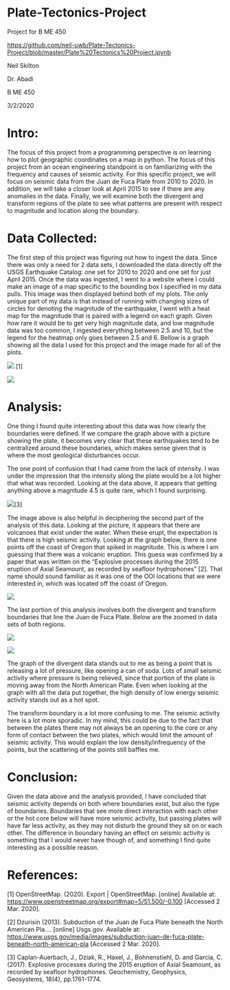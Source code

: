 # Plate-Tectonics-Project
Project for B ME 450

https://github.com/neil-uwb/Plate-Tectonics-Project/blob/master/Plate%20Tectonics%20Project.ipynb

Neil Skilton

Dr. Abadi

B ME 450

3/2/2020

# Intro:

The focus of this project from a programming perspective is on learning how to plot geographic coordinates on a map in python. The focus of this project from an ocean engineering standpoint is on familiarizing with the frequency and causes of seismic activity. For this specific project, we will focus on seismic data from the Juan de Fuca Plate from 2010 to 2020. In addition, we will take a closer look at April 2015 to see if there are any anomalies in the data. Finally, we will examine both the divergent and transform regions of the plate to see what patterns are present with respect to magnitude and location along the boundary.
  
# Data Collected:

The first step of this project was figuring out how to ingest the data. Since there was only a need for 2 data sets, I downloaded the data directly off the USGS Earthquake Catalog: one set for 2010 to 2020 and one set for just April 2015. Once the data was ingested, I went to a website where I could make an image of a map specific to the bounding box I specified in my data pulls. This image was then displayed behind both of my plots. The only unique part of my data is that instead of running with changing sizes of circles for denoting the magnitude of the earthquake, I went with a heat map for the magnitude that is paired with a legend on each graph. Given how rare it would be to get very high magnitude data, and low magnitude data was too common, I ingested everything between 2.5 and 10, but the legend for the heatmap only goes between 2.5 and 6. Bellow is a graph showing all the data I used for this project and the image made for all of the plots.
 
![](https://github.com/neil-uwb/Plate-Tectonics-Project/blob/master/Map.PNG) [1]

![](https://github.com/neil-uwb/Plate-Tectonics-Project/blob/master/fig2.png)

# Analysis:

One thing I found quite interesting about this data was how clearly the boundaries were defined. If we compare the graph above with a picture showing the plate, it becomes very clear that these earthquakes tend to be centralized around these boundaries, which makes sense given that is where the most geological disturbances occur.

The one point of confusion that I had came from the lack of intensity. I was under the impression that the intensity along the plate would be a lot higher that what was recorded. Looking at the data above, it appears that getting anything above a magnitude 4.5 is quite rare, which I found surprising.
  
 ![](https://github.com/neil-uwb/Plate-Tectonics-Project/blob/master/plates.png)[3]
 
The image above is also helpful in deciphering the second part of the analysis of this data. Looking at the picture, it appears that there are volcanoes that exist under the water. When these erupt, the expectation is that there is high seismic activity. Looking at the graph below, there is one points off the coast of Oregon that spiked in magnitude. This is where I am guessing that there was a volcanic eruption. This guess was confirmed by a paper that was written on the “Explosive processes during the 2015 eruption of Axial Seamount, as recorded by seafloor hydrophones” [2]. That name should sound familiar as it was one of the OOI locations that we were interested in, which was located off the coast of Oregon.
 
![](https://github.com/neil-uwb/Plate-Tectonics-Project/blob/master/fig3.png)

The last portion of this analysis involves both the divergent and transform boundaries that line the Juan de Fuca Plate. Below are the zoomed in data sets of both regions.

![](https://github.com/neil-uwb/Plate-Tectonics-Project/blob/master/fig4.png)

![](https://github.com/neil-uwb/Plate-Tectonics-Project/blob/master/fig5.png)
 
The graph of the divergent data stands out to me as being a point that is releasing a lot of pressure, like opening a can of soda. Lots of small seismic activity where pressure is being relieved, since that portion of the plate is moving away from the North American Plate. Even when looking at the graph with all the data put together, the high density of low energy seismic activity stands out as a hot spot.

The transform boundary is a lot more confusing to me. The seismic activity here is a lot more sporadic. In my mind, this could be due to the fact that between the plates there may not always be an opening to the core or any form of contact between the two plates, which would limit the amount of seismic activity. This would explain the low density/infrequency of the points, but the scattering of the points still baffles me.
  
# Conclusion:

Given the data above and the analysis provided, I have concluded that seismic activity depends on both where boundaries exist, but also the type of boundaries. Boundaries that see more direct interaction with each other or the hot core below will have more seismic activity, but passing plates will have far less activity, as they may not disturb the ground they sit on or each other. The difference in boundary having an effect on seismic activity is something that I would never have though of, and something I find quite interesting as a possible reason.
 
# References:
[1]     OpenStreetMap. (2020). Export | OpenStreetMap. [online] Available at: https://www.openstreetmap.org/export#map=5/51.500/-0.100 [Accessed 2 Mar. 2020].

[2]   	Dzurisin (2013). Subduction of the Juan de Fuca Plate beneath the North American Pla.... [online] Usgs.gov. Available at: https://www.usgs.gov/media/images/subduction-juan-de-fuca-plate-beneath-north-american-pla [Accessed 2 Mar. 2020].

[3]	    Caplan-Auerbach, J., Dziak, R., Haxel, J., Bohnenstiehl, D. and Garcia, C. (2017). Explosive processes during the 2015 eruption of Axial Seamount, as recorded by seafloor hydrophones. Geochemistry, Geophysics, Geosystems, 18(4), pp.1761-1774.

